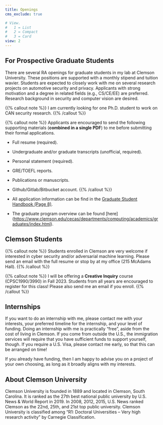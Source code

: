 ```yaml
---
title: Openings
cms_exclude: true

# View.
#   1 = List
#   2 = Compact
#   3 = Card
view: 2
---
```


## For Prospective Graduate Students
There are several RA openings for graduate students in my lab at Clemson University. These positions are supported with a monthly stipend and tuition wavier. Students are expected to closely work with me on several research projects on automotive security and privacy. Applicants with strong motivation and a degree in related fields (e.g., CS/CE/EE) are preferred. Research background in security and computer vision are desired.

{{% callout note %}}
I am currently looking for one Ph.D. student to work on CAN security research.
{{% /callout %}}

{{% callout note %}}
Applicants are encouraged to send the following supporting materials (**combined in a single PDF**) to me before submitting their formal applications.

- Full resume (required).
- Undergraduate and/or graduate transcripts (unofficial, required).
- Personal statement (required).
- GRE/TOEFL reports.
- Publications or manuscripts.
- Github/Gitlab/Bitbucket account.
{{% /callout %}}

- All application information can be find in the [Graduate Student Handbook (Page 8)](https://www.clemson.edu/cecas/departments/ece/document_resource/grad/graduate_student_handbook_main_2020.pdf).
- The graduate program overview can be found [here] (https://www.clemson.edu/cecas/departments/computing/academics/graduates/index.html).

## Clemson Students

{{% callout note %}}
Students enrolled in Clemson are very welcome if interested in cyber security and/or adversarial machine learning. Please send an email with the full resume or stop by at my office (215 McAdams Hall).
{{% /callout %}}

{{% callout note %}}
I will be offering a **Creative Inquiry** course (CPSC1990/3990) in Fall 2023. Students from all years are encouraged to register for this class! Please also send me an email if you enroll.
{{% /callout %}}

## Internships

If you want to do an internship with me, please contact me with your interests, your preferred timeline for the internship, and your level of funding. Doing an internship with me is practically “free”, aside from the cost of living in Clemson. If you come from outside the U.S., the immigration services will require that you have sufficient funds to support yourself, though. If you require a U.S. Visa, please contact me early, so that this can be arranged on time!

If you already have funding, then I am happy to advise you on a project of your own choosing, as long as it broadly aligns with my interests.

## About Clemson University
Clemson University is founded in 1889 and located in Clemson, South Carolina. It is ranked as the 27th best national public university by U.S. News & World Report in 2019. In 2008, 2012, 2015, U.S. News ranked Clemson as the 22nd, 25th, and 21st top public university. Clemson University is classified among “R1: Doctoral Universities – Very high research activity” by Carnegie Classification.
